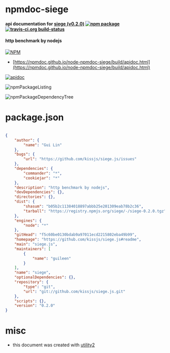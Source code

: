 # npmdoc-siege

#### api documentation for  [siege (v0.2.0)](https://github.com/kissjs/siege.js#readme)  [![npm package](https://img.shields.io/npm/v/npmdoc-siege.svg?style=flat-square)](https://www.npmjs.org/package/npmdoc-siege) [![travis-ci.org build-status](https://api.travis-ci.org/npmdoc/node-npmdoc-siege.svg)](https://travis-ci.org/npmdoc/node-npmdoc-siege)

#### http benchmark by nodejs

[![NPM](https://nodei.co/npm/siege.png?downloads=true&downloadRank=true&stars=true)](https://www.npmjs.com/package/siege)

- [https://npmdoc.github.io/node-npmdoc-siege/build/apidoc.html](https://npmdoc.github.io/node-npmdoc-siege/build/apidoc.html)

[![apidoc](https://npmdoc.github.io/node-npmdoc-siege/build/screenCapture.buildCi.browser.%252Ftmp%252Fbuild%252Fapidoc.html.png)](https://npmdoc.github.io/node-npmdoc-siege/build/apidoc.html)

![npmPackageListing](https://npmdoc.github.io/node-npmdoc-siege/build/screenCapture.npmPackageListing.svg)

![npmPackageDependencyTree](https://npmdoc.github.io/node-npmdoc-siege/build/screenCapture.npmPackageDependencyTree.svg)



# package.json

```json

{
    "author": {
        "name": "Gui Lin"
    },
    "bugs": {
        "url": "https://github.com/kissjs/siege.js/issues"
    },
    "dependencies": {
        "commander": "*",
        "cookiejar": "*"
    },
    "description": "http benchmark by nodejs",
    "devDependencies": {},
    "directories": {},
    "dist": {
        "shasum": "b05b2c11384018897abbb25e201309eab78b2c36",
        "tarball": "https://registry.npmjs.org/siege/-/siege-0.2.0.tgz"
    },
    "engines": {
        "node": "*"
    },
    "gitHead": "f5c60be0130bdab9a97011ecd2215802eba49b99",
    "homepage": "https://github.com/kissjs/siege.js#readme",
    "main": "siege.js",
    "maintainers": [
        {
            "name": "guileen"
        }
    ],
    "name": "siege",
    "optionalDependencies": {},
    "repository": {
        "type": "git",
        "url": "git://github.com/kissjs/siege.js.git"
    },
    "scripts": {},
    "version": "0.2.0"
}
```



# misc
- this document was created with [utility2](https://github.com/kaizhu256/node-utility2)
